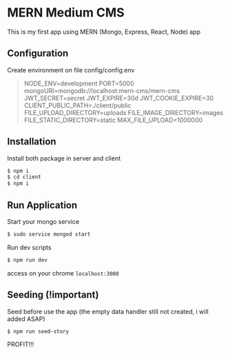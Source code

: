 # MERN Medium CMS
This is my first app using MERN (Mongo, Express, React, Node) app

## Configuration

Create environment on file config/config.env
> NODE_ENV=development
> PORT=5000
> mongoURI=mongodb://localhost:mern-cms/mern-cms
> JWT_SECRET=secret
> JWT_EXPIRE=30d
> JWT_COOKIE_EXPIRE=30
> CLIENT_PUBLIC_PATH=./client/public
> FILE_UPLOAD_DIRECTORY=uploads
> FILE_IMAGE_DIRECTORY=images
> FILE_STATIC_DIRECTORY=static
> MAX_FILE_UPLOAD=1000000


## Installation

Install both package in server and client
```sh
$ npm i
$ cd client
$ npm i
```

## Run Application
Start your mongo service
```sh
$ sudo service mongod start
```
Run dev scripts
```sh
$ npm run dev
```

access on your chrome `localhost:3000`

## Seeding (!important)

Seed before use the app (the empty data handler still not created, i will added ASAP)
```sh
$ npm run seed-story
```

PROFIT!!!
